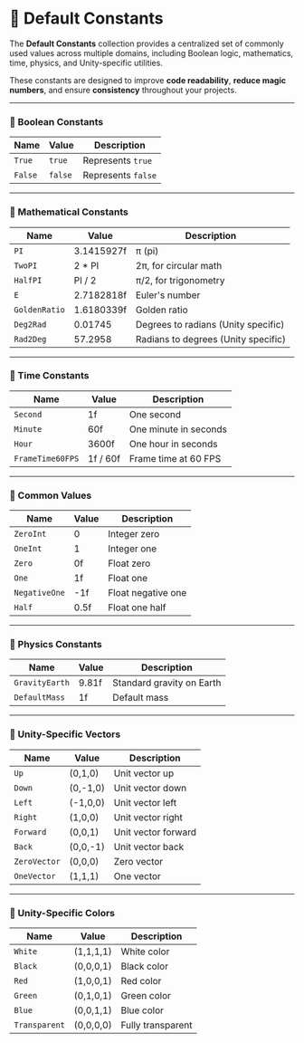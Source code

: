 # 🧩 Default Constants

The **Default Constants** collection provides a centralized set of commonly used values across multiple domains,
including Boolean logic, mathematics, time, physics, and Unity-specific utilities.

These constants are designed to improve **code readability**, **reduce magic numbers**, and ensure **consistency**
throughout your projects.

---

### 🔷 Boolean Constants

| Name    | Value   | Description        |
|---------|---------|--------------------|
| `True`  | `true`  | Represents `true`  |
| `False` | `false` | Represents `false` |

---

### 🔷 Mathematical Constants

| Name          | Value      | Description                         |
|---------------|------------|-------------------------------------|
| `PI`          | 3.1415927f | π (pi)                              |
| `TwoPI`       | 2 * PI     | 2π, for circular math               |
| `HalfPI`      | PI / 2     | π/2, for trigonometry               |
| `E`           | 2.7182818f | Euler's number                      |
| `GoldenRatio` | 1.6180339f | Golden ratio                        |
| `Deg2Rad`     | 0.01745    | Degrees to radians (Unity specific) |
| `Rad2Deg`     | 57.2958    | Radians to degrees (Unity specific) |

---

### 🔷 Time Constants

| Name             | Value    | Description           |
|------------------|----------|-----------------------|
| `Second`         | 1f       | One second            |
| `Minute`         | 60f      | One minute in seconds |
| `Hour`           | 3600f    | One hour in seconds   |
| `FrameTime60FPS` | 1f / 60f | Frame time at 60 FPS  |

---

### 🔷 Common Values

| Name          | Value | Description        |
|---------------|-------|--------------------|
| `ZeroInt`     | 0     | Integer zero       |
| `OneInt`      | 1     | Integer one        |
| `Zero`        | 0f    | Float zero         |
| `One`         | 1f    | Float one          |
| `NegativeOne` | -1f   | Float negative one |
| `Half`        | 0.5f  | Float one half     |

---

### 🔷 Physics Constants

| Name           | Value | Description               |
|----------------|-------|---------------------------|
| `GravityEarth` | 9.81f | Standard gravity on Earth |
| `DefaultMass`  | 1f    | Default mass              |

---

### 🔷 Unity-Specific Vectors

| Name         | Value    | Description         |
|--------------|----------|---------------------|
| `Up`         | (0,1,0)  | Unit vector up      |
| `Down`       | (0,-1,0) | Unit vector down    |
| `Left`       | (-1,0,0) | Unit vector left    |
| `Right`      | (1,0,0)  | Unit vector right   |
| `Forward`    | (0,0,1)  | Unit vector forward |
| `Back`       | (0,0,-1) | Unit vector back    |
| `ZeroVector` | (0,0,0)  | Zero vector         |
| `OneVector`  | (1,1,1)  | One vector          |

---

### 🔷 Unity-Specific Colors

| Name          | Value     | Description       |
|---------------|-----------|-------------------|
| `White`       | (1,1,1,1) | White color       |
| `Black`       | (0,0,0,1) | Black color       |
| `Red`         | (1,0,0,1) | Red color         |
| `Green`       | (0,1,0,1) | Green color       |
| `Blue`        | (0,0,1,1) | Blue color        |
| `Transparent` | (0,0,0,0) | Fully transparent |
